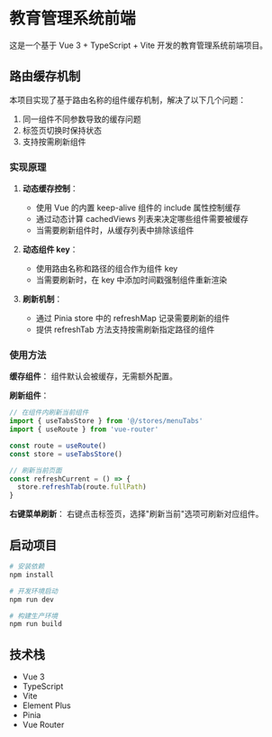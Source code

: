 # 教育管理系统前端

这是一个基于 Vue 3 + TypeScript + Vite 开发的教育管理系统前端项目。

## 路由缓存机制

本项目实现了基于路由名称的组件缓存机制，解决了以下几个问题：

1. 同一组件不同参数导致的缓存问题
2. 标签页切换时保持状态
3. 支持按需刷新组件

### 实现原理

1. **动态缓存控制**：

   - 使用 Vue 的内置 keep-alive 组件的 include 属性控制缓存
   - 通过动态计算 cachedViews 列表来决定哪些组件需要被缓存
   - 当需要刷新组件时，从缓存列表中排除该组件

2. **动态组件 key**：

   - 使用路由名称和路径的组合作为组件 key
   - 当需要刷新时，在 key 中添加时间戳强制组件重新渲染

3. **刷新机制**：
   - 通过 Pinia store 中的 refreshMap 记录需要刷新的组件
   - 提供 refreshTab 方法支持按需刷新指定路径的组件

### 使用方法

**缓存组件**：
组件默认会被缓存，无需额外配置。

**刷新组件**：

```js
// 在组件内刷新当前组件
import { useTabsStore } from '@/stores/menuTabs'
import { useRoute } from 'vue-router'

const route = useRoute()
const store = useTabsStore()

// 刷新当前页面
const refreshCurrent = () => {
  store.refreshTab(route.fullPath)
}
```

**右键菜单刷新**：
右键点击标签页，选择"刷新当前"选项可刷新对应组件。

## 启动项目

```bash
# 安装依赖
npm install

# 开发环境启动
npm run dev

# 构建生产环境
npm run build
```

## 技术栈

- Vue 3
- TypeScript
- Vite
- Element Plus
- Pinia
- Vue Router
